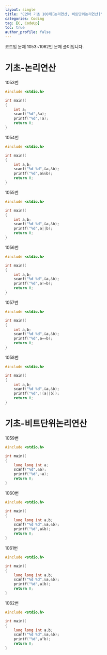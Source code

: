 ```yaml
---
layout: single
title: "C언어 기초 100제[논리연산, 비트단위논리연산]"
categories: Coding
tag: [C, CodeUp]
toc: true
author_profile: false
---
```


코드업 문제 1053~1062번 문제 풀이입니다.   

# 기초-논리연산

1053번
```cpp
#include <stdio.h>

int main()
{
	int a;
	scanf("%d",&a);
	printf("%d",!a);
	return 0;
}
```

1054번
```cpp
#include <stdio.h>

int main()
{
	int a,b;
	scanf("%d %d",&a,&b);
	printf("%d",a&&b);
	return 0;
}
```

1055번
```cpp
#include <stdio.h>

int main()
{
	int a,b;
	scanf("%d %d",&a,&b);
	printf("%d",a||b);
	return 0;
}
```

1056번
```cpp
#include <stdio.h>

int main()
{
	int a,b;
	scanf("%d %d",&a,&b);
	printf("%d",a!=b);
	return 0;
}
```

1057번
```cpp
#include <stdio.h>

int main()
{
	int a,b;
	scanf("%d %d",&a,&b);
	printf("%d",a==b);
	return 0;
}
```

1058번
```cpp
#include <stdio.h>

int main()
{
	int a,b;
	scanf("%d %d",&a,&b);
	printf("%d",!(a||b));
	return 0;
}
```   
# 기초-비트단위논리연산

1059번
```cpp
#include <stdio.h>

int main()
{
	long long int a;
	scanf("%d",&a);
	printf("%d",~a);
	return 0;
}
```
1060번
```cpp
#include <stdio.h>

int main()
{
	long long int a,b;
	scanf("%d %d",&a,&b);
	printf("%d",a&b);
	return 0;
}
```
1061번
```cpp
#include <stdio.h>

int main()
{
	long long int a,b;
	scanf("%d %d",&a,&b);
	printf("%d",a|b);
	return 0;
}
```
1062번
```cpp
#include <stdio.h>

int main()
{
	long long int a,b;
	scanf("%d %d",&a,&b);
	printf("%d",a^b);
	return 0;
}
```